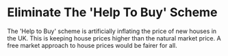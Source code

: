 Eliminate The 'Help To Buy' Scheme
==================================

The 'Help to Buy' scheme is artificially inflating the price of new 
houses in the UK. This is keeping house prices higher than the natural 
market price. A free market approach to house prices would be fairer for 
all. 
